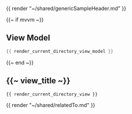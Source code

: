 {{ render "~/shared/genericSampleHeader.md" }}

{{~ if mvvm ~}}
## View Model

```csharp
{{ render_current_directory_view_model }}
```
{{~ end ~}}

## {{~ view_title ~}}

```
{{ render_current_directory_view }}
```

{{ render "~/shared/relatedTo.md" }}
